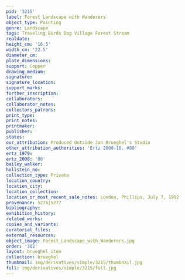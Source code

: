 ```yaml
---
pid: '3215'
label: Forest Landscape with Wanderers
object_type: Painting
genre: Landscape
tags: Traveling Birds Dog Village Forest Stream
realdate: 
height_cm: '16.5'
width_cm: '22.5'
diameter_cm: 
plate_dimensions: 
support: Copper
drawing_medium: 
signature: 
signature_location: 
support_marks: 
further_inscription: 
collaborators: 
collaborator_notes: 
collectors_patrons: 
print_type: 
print_notes: 
printmaker: 
publisher: 
states: 
our_attribution: Produced Outside Jan Brueghel's Studio
other_attribution_authorities: 'Ertz 2008-10, #88'
ertz_1979: 
ertz_2008: '88'
bailey_walker: 
hollstein_no: 
collection_type: Private
location_country: 
location_city: 
location_collection: 
location_or_most_recent_sale_notes: London, Phillips, July 7, 1992
provenance: 5276|5277
bibliography: 
exhibition_history: 
related_works: 
copies_and_variants: 
curatorial_files: 
external_resources: 
object_image: Forest_Landscape_with_Wanderers.jpg
order: '302'
layout: brueghel_item
collection: brueghel
thumbnail: img/derivatives/simple/3215/thumbnail.jpg
full: img/derivatives/simple/3215/full.jpg
---
```

